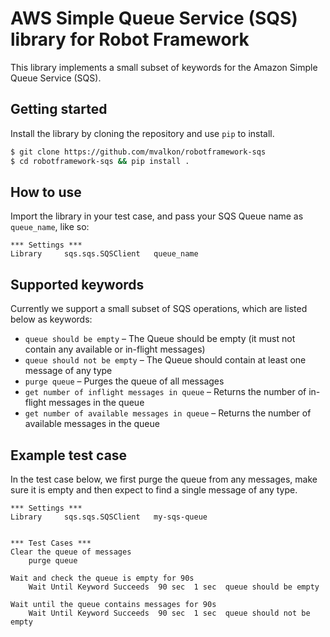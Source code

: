 # AWS Simple Queue Service (SQS) library for Robot Framework
This library implements a small subset of keywords for the Amazon Simple Queue Service (SQS).

## Getting started
Install the library by cloning the repository and use `pip` to install.

```bash
$ git clone https://github.com/mvalkon/robotframework-sqs
$ cd robotframework-sqs && pip install .
```

## How to use
Import the library in your test case, and pass your SQS Queue name as `queue_name`, like so:

```RobotFramework
*** Settings ***
Library     sqs.sqs.SQSClient   queue_name
```

## Supported keywords
Currently we support a small subset of SQS operations, which are listed below as keywords:

* `queue should be empty` – The Queue should be empty (it must not contain any available or in-flight messages)
* `queue should not be empty` – The Queue should contain at least one message of any type
* `purge queue` – Purges the queue of all messages
* `get number of inflight messages in queue` – Returns the number of in-flight messages in the queue
* `get number of available messages in queue` – Returns the number of available messages in the queue

## Example test case

In the test case below, we first purge the queue from any messages, make sure it is empty
and then expect to find a single message of any type.

```RobotFramework
*** Settings ***
Library     sqs.sqs.SQSClient   my-sqs-queue


*** Test Cases ***
Clear the queue of messages
    purge queue

Wait and check the queue is empty for 90s
    Wait Until Keyword Succeeds  90 sec  1 sec  queue should be empty

Wait until the queue contains messages for 90s
    Wait Until Keyword Succeeds  90 sec  1 sec  queue should not be empty
```


